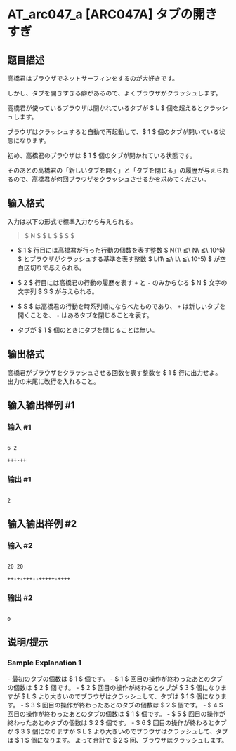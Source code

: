 # AT_arc047_a [ARC047A] タブの開きすぎ

## 题目描述

[problemUrl]: https://atcoder.jp/contests/arc047/tasks/arc047_a

高橋君はブラウザでネットサーフィンをするのが大好きです。

しかし、タブを開きすぎる癖があるので、よくブラウザがクラッシュします。

高橋君が使っているブラウザは開かれているタブが $ L $ 個を超えるとクラッシュします。

ブラウザはクラッシュすると自動で再起動して、$ 1 $ 個のタブが開いている状態になります。

初め、高橋君のブラウザは $ 1 $ 個のタブが開かれている状態です。

そのあとの高橋君の「新しいタブを開く」と「タブを閉じる」の履歴が与えられるので、高橋君が何回ブラウザをクラッシュさせるかを求めてください。

## 输入格式

入力は以下の形式で標準入力から与えられる。

> $ N $ $ L $ $ S $

- $ 1 $ 行目には高橋君が行った行動の個数を表す整数 $ N(1\ ≦\ N\ ≦\ 10^5) $ とブラウザがクラッシュする基準を表す整数 $ L(1\ ≦\ L\ ≦\ 10^5) $ が空白区切りで与えられる。
- $ 2 $ 行目には高橋君の行動の履歴を表す `+` と `-` のみからなる $ N $ 文字の文字列 $ S $ が与えられる。
- $ S $ は高橋君の行動を時系列順にならべたものであり、 `+` は新しいタブを開くことを、 `-` はあるタブを閉じることを表す。
- タブが $ 1 $ 個のときにタブを閉じることは無い。

## 输出格式

高橋君がブラウザをクラッシュさせる回数を表す整数を $ 1 $ 行に出力せよ。 出力の末尾に改行を入れること。

## 输入输出样例 #1

### 输入 #1

```
6 2
+++-++
```

### 输出 #1

```
2
```

## 输入输出样例 #2

### 输入 #2

```
20 20
++-+-+++--+++++-++++
```

### 输出 #2

```
0
```

## 说明/提示

### Sample Explanation 1

\- 最初のタブの個数は $ 1 $ 個です。 - $ 1 $ 回目の操作が終わったあとのタブの個数は $ 2 $ 個です。 - $ 2 $ 回目の操作が終わるとタブが $ 3 $ 個になりますが $ L $ より大きいのでブラウザはクラッシュして、タブは $ 1 $ 個になります。 - $ 3 $ 回目の操作が終わったあとのタブの個数は $ 2 $ 個です。 - $ 4 $ 回目の操作が終わったあとのタブの個数は $ 1 $ 個です。 - $ 5 $ 回目の操作が終わったあとのタブの個数は $ 2 $ 個です。 - $ 6 $ 回目の操作が終わるとタブが $ 3 $ 個になりますが $ L $ より大きいのでブラウザはクラッシュして、タブは $ 1 $ 個になります。 よって合計で $ 2 $ 回、ブラウザはクラッシュします。